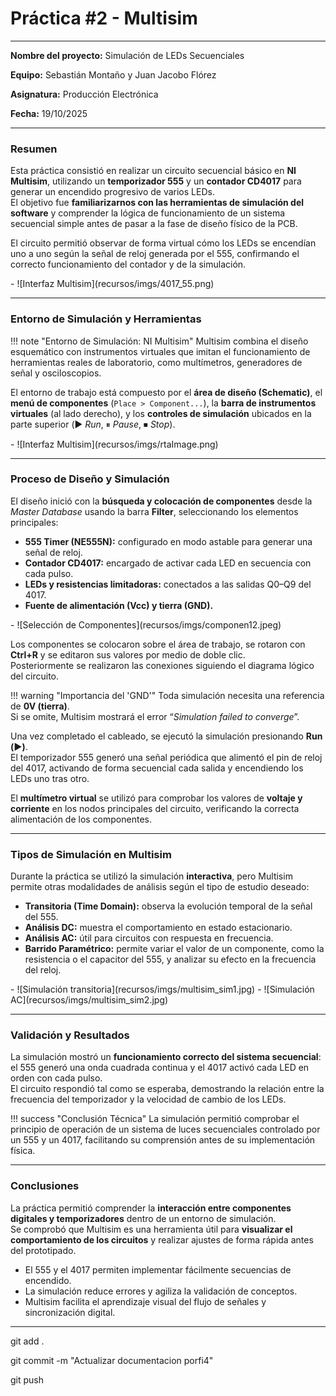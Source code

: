# Práctica #2 - Multisim

---

**Nombre del proyecto:** Simulación de LEDs Secuenciales  

**Equipo:** Sebastián Montaño y Juan Jacobo Flórez  

**Asignatura:** Producción Electrónica  

**Fecha:** 19/10/2025  

---

### Resumen

Esta práctica consistió en realizar un circuito secuencial básico en **NI Multisim**, utilizando un **temporizador 555** y un **contador CD4017** para generar un encendido progresivo de varios LEDs.  
El objetivo fue **familiarizarnos con las herramientas de simulación del software** y comprender la lógica de funcionamiento de un sistema secuencial simple antes de pasar a la fase de diseño físico de la PCB.

El circuito permitió observar de forma virtual cómo los LEDs se encendían uno a uno según la señal de reloj generada por el 555, confirmando el correcto funcionamiento del contador y de la simulación.
<div class="grid cards" markdown>
- ![Interfaz Multisim](recursos/imgs/4017_55.png)
</div>

---

### Entorno de Simulación y Herramientas

!!! note "Entorno de Simulación: NI Multisim"
    Multisim combina el diseño esquemático con instrumentos virtuales que imitan el funcionamiento de herramientas reales de laboratorio, como multímetros, generadores de señal y osciloscopios.

El entorno de trabajo está compuesto por el **área de diseño (Schematic)**, el **menú de componentes** (`Place > Component...`), la **barra de instrumentos virtuales** (al lado derecho), y los **controles de simulación** ubicados en la parte superior (▶️ *Run*, ⏸ *Pause*, ⏹ *Stop*).

<div class="grid cards" markdown>
- ![Interfaz Multisim](recursos/imgs/rtaImage.png)
</div>

---

### Proceso de Diseño y Simulación

El diseño inició con la **búsqueda y colocación de componentes** desde la *Master Database* usando la barra **Filter**, seleccionando los elementos principales:

- **555 Timer (NE555N):** configurado en modo astable para generar una señal de reloj.  
- **Contador CD4017:** encargado de activar cada LED en secuencia con cada pulso.  
- **LEDs y resistencias limitadoras:** conectados a las salidas Q0–Q9 del 4017.  
- **Fuente de alimentación (Vcc) y tierra (GND).**

<div class="grid cards" markdown>
- ![Selección de Componentes](recursos/imgs/componen12.jpeg)
</div>

Los componentes se colocaron sobre el área de trabajo, se rotaron con **Ctrl+R** y se editaron sus valores por medio de doble clic.  
Posteriormente se realizaron las conexiones siguiendo el diagrama lógico del circuito.

!!! warning "Importancia del 'GND'"
    Toda simulación necesita una referencia de **0V (tierra)**.  
    Si se omite, Multisim mostrará el error “*Simulation failed to converge*”.

Una vez completado el cableado, se ejecutó la simulación presionando **Run (▶️)**.  
El temporizador 555 generó una señal periódica que alimentó el pin de reloj del 4017, activando de forma secuencial cada salida y encendiendo los LEDs uno tras otro.

El **multímetro virtual** se utilizó para comprobar los valores de **voltaje y corriente** en los nodos principales del circuito, verificando la correcta alimentación de los componentes.


---

### Tipos de Simulación en Multisim

Durante la práctica se utilizó la simulación **interactiva**, pero Multisim permite otras modalidades de análisis según el tipo de estudio deseado:

- **Transitoria (Time Domain):** observa la evolución temporal de la señal del 555.  
- **Análisis DC:** muestra el comportamiento en estado estacionario.  
- **Análisis AC:** útil para circuitos con respuesta en frecuencia.  
- **Barrido Paramétrico:** permite variar el valor de un componente, como la resistencia o el capacitor del 555, y analizar su efecto en la frecuencia del reloj.

<div class="grid cards" markdown>
- ![Simulación transitoria](recursos/imgs/multisim_sim1.jpg)
- ![Simulación AC](recursos/imgs/multisim_sim2.jpg)
</div>

---

### Validación y Resultados

La simulación mostró un **funcionamiento correcto del sistema secuencial**:  
el 555 generó una onda cuadrada continua y el 4017 activó cada LED en orden con cada pulso.  
El circuito respondió tal como se esperaba, demostrando la relación entre la frecuencia del temporizador y la velocidad de cambio de los LEDs.

!!! success "Conclusión Técnica"
    La simulación permitió comprobar el principio de operación de un sistema de luces secuenciales controlado por un 555 y un 4017, facilitando su comprensión antes de su implementación física.


---

### Conclusiones 

La práctica permitió comprender la **interacción entre componentes digitales y temporizadores** dentro de un entorno de simulación.  
Se comprobó que Multisim es una herramienta útil para **visualizar el comportamiento de los circuitos** y realizar ajustes de forma rápida antes del prototipado.

* El 555 y el 4017 permiten implementar fácilmente secuencias de encendido.  
* La simulación reduce errores y agiliza la validación de conceptos.  
* Multisim facilita el aprendizaje visual del flujo de señales y sincronización digital.

---

git add .

git commit -m "Actualizar documentacion porfi4"

git push